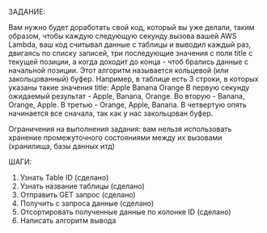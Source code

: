ЗАДАНИЕ:

Вам нужно будет доработать свой код, который вы уже делали, таким образом, чтобы каждую следующую секунду вызова вашей AWS Lambda, 
ваш код считывал данные с таблицы и выводил каждый раз, двигаясь по списку записей, три последующие значения с поля title с текущей позиции, 
а когда доходит до конца - чтоб брались данные с начальной позиции. Этот алгоритм называется кольцевой (или закольцованный) буфер. 
Например, в таблице есть 3 строки, в которых указаны такие значения title:
Apple
Banana
Orange
В первую секунду ожидаемый результат - Apple, Banana, Orange. Во вторую - Banana, Orange, Apple. В третью - Orange, Apple, Banana. 
В четвертую опять начинается все сначала, так как у нас закольцован буфер.

Ограничения на выполнения задания: вам нельзя использовать хранение промежуточного состояниями между их вызовами (хранилища, базы данных итд)

ШАГИ:

1) Узнать Table ID (сделано)
2) Узнать название таблицы (сделано)
3) Отправить GET запрос (сделано)
4) Получить с запроса данные (сделано)
5) Отсортировать полученные данные по колонке ID (сделано)
6) Написать алгоритм вывода 
